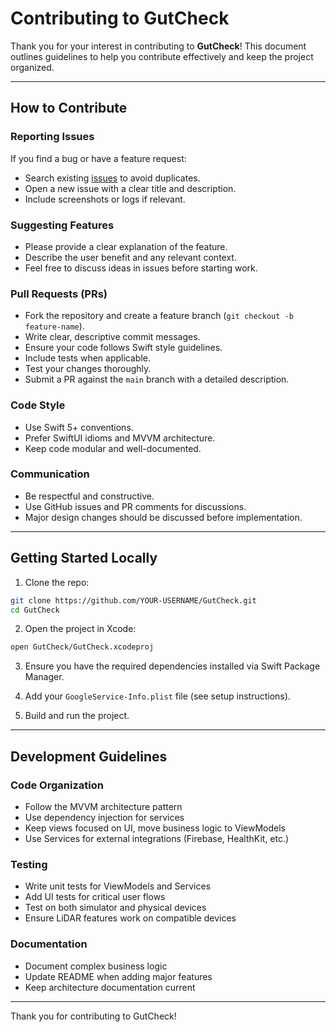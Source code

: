 # Contributing to GutCheck

Thank you for your interest in contributing to **GutCheck**! This document outlines guidelines to help you contribute effectively and keep the project organized.

---

## How to Contribute

### Reporting Issues

If you find a bug or have a feature request:

- Search existing [issues](https://github.com/eyeMNaughtReal/GutCheck/issues) to avoid duplicates.
- Open a new issue with a clear title and description.
- Include screenshots or logs if relevant.

### Suggesting Features

- Please provide a clear explanation of the feature.
- Describe the user benefit and any relevant context.
- Feel free to discuss ideas in issues before starting work.

### Pull Requests (PRs)

- Fork the repository and create a feature branch (`git checkout -b feature-name`).
- Write clear, descriptive commit messages.
- Ensure your code follows Swift style guidelines.
- Include tests when applicable.
- Test your changes thoroughly.
- Submit a PR against the `main` branch with a detailed description.

### Code Style

- Use Swift 5+ conventions.
- Prefer SwiftUI idioms and MVVM architecture.
- Keep code modular and well-documented.

### Communication

- Be respectful and constructive.
- Use GitHub issues and PR comments for discussions.
- Major design changes should be discussed before implementation.

---

## Getting Started Locally

1. Clone the repo:

```bash
git clone https://github.com/YOUR-USERNAME/GutCheck.git
cd GutCheck
```

2. Open the project in Xcode:

```bash
open GutCheck/GutCheck.xcodeproj
```

3. Ensure you have the required dependencies installed via Swift Package Manager.

4. Add your `GoogleService-Info.plist` file (see setup instructions).

5. Build and run the project.

---

## Development Guidelines

### Code Organization
- Follow the MVVM architecture pattern
- Use dependency injection for services
- Keep views focused on UI, move business logic to ViewModels
- Use Services for external integrations (Firebase, HealthKit, etc.)

### Testing
- Write unit tests for ViewModels and Services
- Add UI tests for critical user flows
- Test on both simulator and physical devices
- Ensure LiDAR features work on compatible devices

### Documentation
- Document complex business logic
- Update README when adding major features
- Keep architecture documentation current

---

Thank you for contributing to GutCheck!
